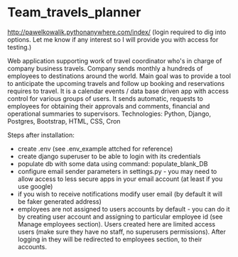 # Team_travels_planner
http://pawelkowalik.pythonanywhere.com/index/
(login required to dig into options. Let me know if any interest so I will provide you with access for testing.)

Web application supporting work of travel
coordinator who's in charge of company business travels. Company sends
monthly a hundreds of employees to destinations around the world.
Main goal was to provide a tool to anticipate the upcoming travels and
follow up booking and reservations requires to travel.
It is a calendar events / data base driven app with access control for
various groups of users. It sends automatic, requests to employees for
obtaining their approvals and comments, financial and operational
summaries to supervisors.
Technologies: Python, Django, Postgres, Bootstrap, HTML, CSS, Cron

Steps after installation:
 - create .env (see .env_example attched for reference)
 - create django superuser to be able to login with its credentials
 - populate db with some data using command: populate_blank_DB
 - configure email sender parameters in settings.py - you may need to allow access
  to less secure apps in your email account (at least if you use google)
 - if you wish to receive notifications modify user email (by default it will be faker generated address)
- employees are not assigned to users accounts by default - you can do it by creating user account and assigning
  to particular employee id (see Manage employees section). Users created here are limited access users (make sure
  they have no staff, no superusers permissions). After logging in they will be redirected to employees section, to their accounts.
